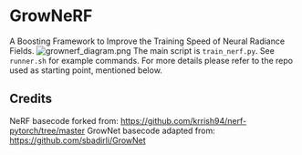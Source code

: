 # GrowNeRF
A Boosting Framework to Improve the Training Speed of Neural Radiance Fields.
![grownerf_diagram.png](https://github.com/AndreiDiaconu97/Thesis_NeRF/blob/b1a5f31dfd6a57bffe4646e707d5cee987fa9460/assets/grownerf_diagram.png)
The main script is `train_nerf.py`. See `runner.sh` for example commands.
For more details please refer to the repo used as starting point, mentioned below.

## Credits
NeRF basecode forked from: https://github.com/krrish94/nerf-pytorch/tree/master
GrowNet basecode adapted from: https://github.com/sbadirli/GrowNet
